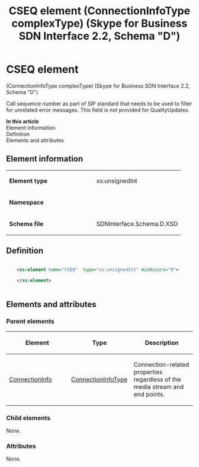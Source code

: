 ﻿---
title: CSEQ element (ConnectionInfoType complexType) (Skype for Business SDN Interface 2.2, Schema "D")
TOCTitle: CSEQ element
ms:assetid: 1f77eda5-0bee-f83b-9576-a6ea8187bafe
ms:mtpsurl: https://msdn.microsoft.com/en-us/library/Mt149464(v=office.16)
ms:contentKeyID: 65855411
ms.date: 08/24/2015
mtps_version: v=office.16
dev_langs:
- xml
---

# CSEQ element 

(ConnectionInfoType complexType) (Skype for Business SDN Interface 2.2, Schema \"D\")

Call sequence number as part of SIP standard that needs to be used to filter for unrelated error messages. This field is not provided for QualityUpdates.


**In this article**  
Element information  
Definition  
Elements and attributes  

## Element information

<table>
<colgroup>
<col style="width: 50%" />
<col style="width: 50%" />
</colgroup>
<tbody>
<tr class="odd">
<td><p><strong>Element type</strong></p></td>
<td><p>xs:unsignedInt</p></td>
</tr>
<tr class="even">
<td><p><strong>Namespace</strong></p></td>
<td><p></p></td>
</tr>
<tr class="odd">
<td><p><strong>Schema file</strong></p></td>
<td><p>SDNInterface.Schema.D.XSD</p></td>
</tr>
</tbody>
</table>


## Definition

```xml

    <xs:element name="CSEQ"  type="xs:unsignedInt" minOccurs="0">
    
    </xs:element>
  
```

## Elements and attributes

### Parent elements

<table>
<colgroup>
<col style="width: 33%" />
<col style="width: 33%" />
<col style="width: 33%" />
</colgroup>
<thead>
<tr class="header">
<th><p>Element</p></th>
<th><p>Type</p></th>
<th><p>Description</p></th>
</tr>
</thead>
<tbody>
<tr class="odd">
<td><p><a href="connectioninfo-element-messagetype-complextype-skype-for-business-sdn-interface-2-2-schema-d.md">ConnectionInfo</a></p></td>
<td><p><a href="connectioninfotype-complextype-skype-for-business-sdn-interface-2-2-schema-d.md">ConnectionInfoType</a></p></td>
<td><p>Connection-related properties regardless of the media stream and end points.</p></td>
</tr>
</tbody>
</table>


### Child elements

None.

### Attributes

None.

